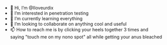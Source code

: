 - 👋 Hi, I’m @Iloveurdix
- 👀 I’m interested in penetration testing 
- 🌱 I’m currently learning everything 
- 💞️ I’m looking to collaborate on anything cool and useful
- 📫 How to reach me is by clicking your heels together 3 times and saying "touch me on my nono spot"  all while getting your anus bleached 

<!---
Iloveurdix/Iloveurdix is a ✨ special ✨ repository because its `README.md` (this file) appears on your GitHub profile.
You can click the Preview link to take a look at your changes.
--->

